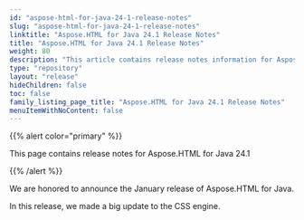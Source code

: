 ```yaml
---
id: "aspose-html-for-java-24-1-release-notes"
slug: "aspose-html-for-java-24-1-release-notes"
linktitle: "Aspose.HTML for Java 24.1 Release Notes"
title: "Aspose.HTML for Java 24.1 Release Notes"
weight: 80
description: "This article contains release notes information for Aspose.HTML for .Java 24.1."
type: "repository"
layout: "release"
hideChildren: false
toc: false
family_listing_page_title: "Aspose.HTML for Java 24.1 Release Notes"
menuItemWithNoContent: false
---
```


{{% alert color="primary" %}}

This page contains release notes for Aspose.HTML for Java 24.1

{{% /alert %}}

We are honored to announce the January release of Aspose.HTML for Java.

In this release, we made a big update to the CSS engine.
